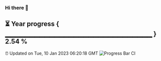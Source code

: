 ### Hi there 👋
⏳ Year progress { ▁▁▁▁▁▁▁▁▁▁▁▁▁▁▁▁▁▁▁▁▁▁▁▁▁▁▁▁▁▁ } 2.54 %
---
⏰ Updated on Tue, 10 Jan 2023 06:20:18 GMT
![Progress Bar CI](https://github.com/liununu/liununu/workflows/Progress%20Bar%20CI/badge.svg)
